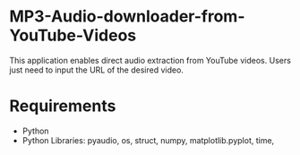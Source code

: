# MP3-Audio-downloader-from-YouTube-Videos
This application enables direct audio extraction from YouTube videos. Users just need to input the URL of the desired video.

# Requirements

- Python
- Python Libraries: pyaudio, os, struct, numpy, matplotlib.pyplot, time, 
